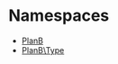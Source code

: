 
                                                                                                                                            
    
# Namespaces

* [PlanB](PlanB.md)
* [PlanB\Type](PlanB/Type.md)

                                                                                                                                                                                                                                                                                                                                                                                                            
    
                                                                                                                                                                                                                                                                             
                